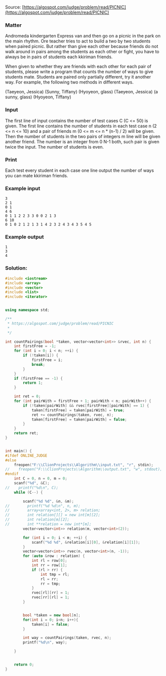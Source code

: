 Source: [https://algospot.com/judge/problem/read/PICNIC](https://algospot.com/judge/problem/read/PICNIC)

### Matter
Andromeda kindergarten Express van and then go on a picnic in the park on the main rhythm. Ore teacher tries to act to build a two by two students when paired picnic. But rather than give each other because friends do not walk around in pairs among the students as each other or fight, you have to always be in pairs of students each kkiriman friends.

When given to whether they are friends with each other for each pair of students, please write a program that counts the number of ways to give students mate. Students are paired only partially different, try it another way. For example, the following two methods in different ways.

(Taeyeon, Jessica) (Sunny, Tiffany) (Hyoyeon, glass)
(Taeyeon, Jessica) (a sunny, glass) (Hyoyeon, Tiffany)
### Input
The first line of input contains the number of test cases C (C <= 50) is given. The first line contains the number of students in each test case n (2 <= n <= 10) and a pair of friends m (0 <= m <= n * (n-1) / 2) will be given. Then the number of students in the two pairs of integers m line will be given another friend. The number is an integer from 0 N-1 both, such pair is given twice the input. The number of students is even.
### Print

Each test every student in each case one line output the number of ways you can mate kkiriman friends.

### Example input

```
3
2 1
0 1
4 6
0 1 1 2 2 3 3 0 0 2 1 3
6 10
0 1 0 2 1 2 1 3 1 4 2 3 2 4 3 4 3 5 4 5
```

### Example output

```
1
3
4
```

### Solution:

```c++
#include <iostream>
#include <array>
#include <vector>
#include <list>
#include <iterator>


using namespace std;

/**
 * https://algospot.com/judge/problem/read/PICNIC
 *
 */

int countPairings(bool *taken, vector<vector<int>> &rvec, int n) {
    int firstFree = -1;
    for (int i = 0; i < n; ++i) {
        if (!taken[i]) {
            firstFree = i;
            break;
        }
    }
    if (firstFree == -1) {
        return 1;
    }

    int ret = 0;
    for (int pairWith = firstFree + 1; pairWith < n; pairWith++) {
        if (!taken[pairWith] && rvec[firstFree][pairWith] == 1) {
            taken[firstFree] = taken[pairWith] = true;
            ret += countPairings(taken, rvec, n);
            taken[firstFree] = taken[pairWith] = false;
        }
    }
    return ret;
}


int main() {
#ifdef ONLINE_JUDGE
#else
    freopen("F:\\ClionProjects\\Algorithm\\input.txt", "r", stdin);
//    freopen("F:\\ClionProjects\\Algorithm\\output.txt", "w", stdout);
#endif
    int C = 0, n = 0, m = 0;
    scanf("%d", &C);
//    printf("%d\n", C);
    while (C--) {

        scanf("%d %d", &n, &m);
//        printf("%d %d\n", n, m);
//        array<array<int, 2>, m> relation;
//        int relation[][] = new int[m][2];
//        int relation[m][2];
//        int **relation = new int*[m];
        vector<vector<int>> relation(m, vector<int>(2));

        for (int i = 0; i < m; ++i) {
            scanf("%d %d", &relation[i][0], &relation[i][1]);
        }
        vector<vector<int>> rvec(n, vector<int>(n, -1));
        for (auto &row : relation) {
            int rl = row[0];
            int rr = row[1];
            if (rl > rr) {
                int tmp = rl;
                rl = rr;
                rr = tmp;
            }
            rvec[rl][rr] = 1;
            rvec[rr][rl] = 1;
        }


        bool *taken = new bool[n];
        for(int i = 0; i<n; i++){
            taken[i] = false;
        }

        int way = countPairings(taken, rvec, n);
        printf("%d\n", way);

    }


    return 0;
}

```
